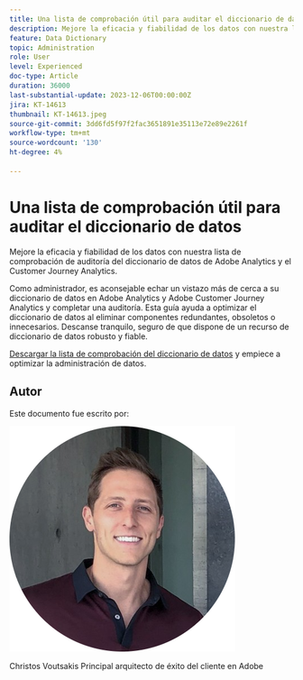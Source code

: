 ```yaml
---
title: Una lista de comprobación útil para auditar el diccionario de datos
description: Mejore la eficacia y fiabilidad de los datos con nuestra lista de comprobación de auditoría del diccionario de datos de Adobe Analytics y el Customer Journey Analytics.
feature: Data Dictionary
topic: Administration
role: User
level: Experienced
doc-type: Article
duration: 36000
last-substantial-update: 2023-12-06T00:00:00Z
jira: KT-14613
thumbnail: KT-14613.jpeg
source-git-commit: 3dd6fd5f97f2fac3651891e35113e72e89e2261f
workflow-type: tm+mt
source-wordcount: '130'
ht-degree: 4%

---
```



# Una lista de comprobación útil para auditar el diccionario de datos

Mejore la eficacia y fiabilidad de los datos con nuestra lista de comprobación de auditoría del diccionario de datos de Adobe Analytics y el Customer Journey Analytics.

Como administrador, es aconsejable echar un vistazo más de cerca a su diccionario de datos en Adobe Analytics y Adobe Customer Journey Analytics y completar una auditoría. Esta guía ayuda a optimizar el diccionario de datos al eliminar componentes redundantes, obsoletos o innecesarios. Descanse tranquilo, seguro de que dispone de un recurso de diccionario de datos robusto y fiable.

[Descargar la lista de comprobación del diccionario de datos](https://www.adobe.com/content/dam/www/us/en/digital-experience/in-product/images/Adobe_Analytics_Data_Dictionary_Checklist.pdf) y empiece a optimizar la administración de datos.

## Autor

Este documento fue escrito por:

![Christos Voutsakis](assets/christos-headshot.png)

Christos Voutsakis Principal arquitecto de éxito del cliente en Adobe